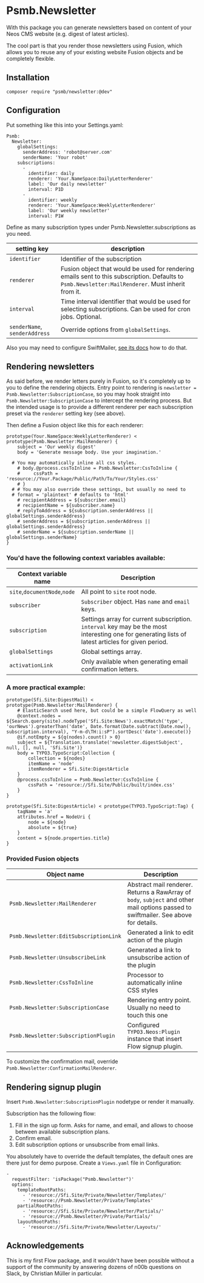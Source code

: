 # Psmb.Newsletter

With this package you can generate newsletters based on content of your Neos CMS website (e.g. digest of latest articles).

The cool part is that you render those newsletters using Fusion, which allows you to reuse any of your existing website Fusion objects and be completely flexible.

## Installation

`composer require "psmb/newsletter:@dev"`

## Configuration

Put something like this into your Settings.yaml:

```
Psmb:
  Newsletter:
    globalSettings:
      senderAddress: 'robot@server.com'
      senderName: 'Your robot'
    subscriptions:
      -
        identifier: daily
        renderer: 'Your.NameSpace:DailyLetterRenderer'
        label: 'Our daily newsletter'
        interval: P1D
      -
        identifier: weekly
        renderer: 'Your.NameSpace:WeeklyLetterRenderer'
        label: 'Our weekly newsletter'
        interval: P1W
```

Define as many subscription types under Psmb.Newsletter.subscriptions as you need. 

| setting key | description |
| --- | --- |
|`identifier`| Identifier of the subscription|
|`renderer`| Fusion object that would be used for rendering emails sent to this subscription. Defaults to `Psmb.Newsletter:MailRenderer`. Must inherit from it.|
|`interval`| Time interval identifier that would be used for selecting subscriptions. Can be used for cron jobs. Optional.|
|`senderName`, `senderAddress`| Override options from `globalSettings`.|

Also you may need to configure SwiftMailer, [see its docs](http://swiftmailer-for-flow.readthedocs.io/en/latest/#configuration) how to do that.

## Rendering newsletters

As said before, we render letters purely in Fusion, so it's completely up to you to define the rendering objects.
Entry point to rendering is `newsletter = Psmb.Newsletter:SubscriptionCase`, so you may hook straight into `Psmb.Newsletter:SubscriptionCase` to intercept the rendering process.
But the intended usage is to provide a different renderer per each subscription preset via the `renderer` setting key (see above).

Then define a Fusion object like this for each renderer:

```
prototype(Your.NameSpace:WeeklyLetterRenderer) < prototype(Psmb.Newsletter:MailRenderer) {
	subject = 'Our weekly digest'
	body = 'Generate message body. Use your imagination.'
  
  # You may automatically inline all css styles.
	# body.@process.cssToInline = Psmb.Newsletter:CssToInline {
	#	  cssPath = 'resource://Your.Package/Public/Path/To/Your/Styles.css'
	# }
  # # You may also override these settings, but usually no need to
  # format = 'plaintext' # defaults to 'html'
	# recipientAddress = ${subscriber.email}
	# recipientName = ${subscriber.name}
	# replyToAddress = ${subscription.senderAddress || globalSettings.senderAddress}
	# senderAddress = ${subscription.senderAddress || globalSettings.senderAddress}
	# senderName = ${subscription.senderName || globalSettings.senderName}
}
```

### You'd have the following context variables available:

|Context variable name|Description|
|---|---|
|`site`,`documentNode`,`node`|All point to `site` root node.|
|`subscriber`|`Subscriber` object. Has `name` and `email` keys.|
|`subscription`|Settings array for current subscription. `interval` key may be the most interesting one for generating lists of latest articles for given period.|
|`globalSettings`|Global settings array.|
|`activationLink`|Only available when generating email confirmation letters.|

### A more practical example:

```
prototype(Sfi.Site:DigestMail) < prototype(Psmb.Newsletter:MailRenderer) {
    # ElasticSearch used here, but could be a simple FlowQuery as well
    @context.nodes = ${Search.query(site).nodeType('Sfi.Site:News').exactMatch('type', 'ourNews').greaterThan('date', Date.format(Date.subtract(Date.now(), subscription.interval), "Y-m-d\TH:i:sP").sortDesc('date').execute()}
    @if.notEmpty = ${q(nodes).count() > 0}
    subject = ${Translation.translate('newsletter.digestSubject', null, [], null, 'Sfi.Site')}
    body = TYPO3.TypoScript:Collection {
        collection = ${nodes}
        itemName = 'node'
        itemRenderer = Sfi.Site:DigestArticle
    }
    @process.cssToInline = Psmb.Newsletter:CssToInline {
        cssPath = 'resource://Sfi.Site/Public/built/index.css'
    }
}

prototype(Sfi.Site:DigestArticle) < prototype(TYPO3.TypoScript:Tag) {
    tagName = 'a'
    attributes.href = NodeUri {
        node = ${node}
        absolute = ${true}
    }
    content = ${node.properties.title}
}
```

### Provided Fusion objects

|Object name|Description|
|---|---|
|`Psmb.Newsletter:MailRenderer`|Abstract mail renderer. Returns a RawArray of `body`, `subject` and other mail options passed to swiftmailer. See above for details.|
|`Psmb.Newsletter:EditSubscriptionLink`|Generated a link to edit action of the plugin|
|`Psmb.Newsletter:UnsubscribeLink`|Generated a link to unsubscribe action of the plugin|
|`Psmb.Newsletter:CssToInline`|Processor to automatically inline CSS styles|
|`Psmb.Newsletter:SubscriptionCase`|Rendering entry point. Usually no need to touch this one|
|`Psmb.Newsletter:SubscriptionPlugin`|Configured `TYPO3.Neos:Plugin` instance that insert Flow signup plugin.|

To customize the confirmation mail, override `Psmb.Newsletter:ConfirmationMailRenderer`.

## Rendering signup plugin

Insert `Psmb.Newsletter:SubscriptionPlugin` nodetype or render it manually.

Subscription has the following flow:

1. Fill in the sign up form. Asks for name, and email, and allows to choose between available subscription plans.
2. Confirm email.
3. Edit subscription options or unsubscribe from email links.

You absolutely have to override the default templates, the default ones are there just for demo purpose.
Create a `Views.yaml` file in Configuration:

```
-
  requestFilter: 'isPackage("Psmb.Newsletter")'
  options:
    templateRootPaths:
      - 'resource://Sfi.Site/Private/Newsletter/Templates/'
      - 'resource://Psmb.Newsletter/Private/Templates'
    partialRootPaths:
      - 'resource://Sfi.Site/Private/Newsletter/Partials/'
      - 'resource://Psmb.Newsletter/Private/Partials/'
    layoutRootPaths:
      - 'resource://Sfi.Site/Private/Newsletter/Layouts/'
```

## Acknowledgements

This is my first Flow package, and it wouldn't have been possible without a support of the community by answering dozens of n00b questions on Slack, by Christian Müller in particular.


